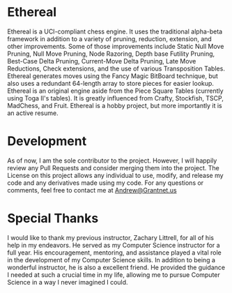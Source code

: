 # Ethereal

Ethereal is a UCI-compliant chess engine. It uses the traditional alpha-beta framework in addition to a variety of pruning, reduction, extension, and other improvements. Some of those improvements include Static Null Move Pruning, Null Move Pruning, Node Razoring, Depth base Futility Pruning, Best-Case Delta Pruning, Current-Move Delta Pruning, Late Move Reductions, Check extensions, and the use of various Transposition Tables. Ethereal generates moves using the Fancy Magic BitBoard technique, but also uses a redundant 64-length array to store pieces for easier lookup. Ethereal is an original engine aside from the Piece Square Tables (currently using Toga II's tables). It is greatly influenced from Crafty, Stockfish, TSCP, MadChess, and Fruit. Ethereal is a hobby project, but more importantly it is an active resume.

# Development

As of now, I am the sole contributor to the project. However, I will happily review any Pull Requests and consider merging them into the project. The License on this project allows any individual to use, modify, and release my code and any derivatives made using my code. For any questions or comments, feel free to contact me at <Andrew@Grantnet.us>

# Special Thanks

I would like to thank my previous instructor, Zachary Littrell, for all of his help in my endeavors. He served as my Computer Science instructor for a full year. His encouragement, mentoring, and assistance played a vital role in the development of my Computer Science skills. In addition to being a wonderful instructor, he is also a excellent friend. He provided the guidance I needed at such a crucial time in my life, allowing me to pursue Computer Science in a way I never imagined I could.


